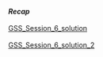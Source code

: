***Recap***
<br></br>
<a href="https://docs.google.com/spreadsheets/d/1WGgRMuD_PVBm8qdNP6enUc-cYNl-tQEHaHWC9Vip-N4/edit?usp=sharing">GSS_Session_6_solution</a>
<br></br>
<a href="https://docs.google.com/spreadsheets/d/1AJrPZh6K0gB0VrSHEUWICqwQWJkYy_Ps1-GEBDBZND8/edit?usp=sharing">GSS_Session_6_solution_2</a>



